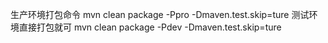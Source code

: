 生产环境打包命令
mvn clean package -Ppro -Dmaven.test.skip=ture
测试环境直接打包就可
mvn clean package -Pdev -Dmaven.test.skip=ture